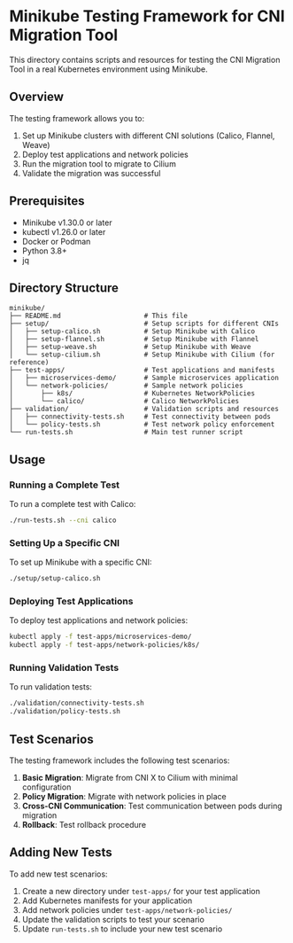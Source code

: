 # Minikube Testing Framework for CNI Migration Tool

This directory contains scripts and resources for testing the CNI Migration Tool in a real Kubernetes environment using Minikube.

## Overview

The testing framework allows you to:

1. Set up Minikube clusters with different CNI solutions (Calico, Flannel, Weave)
2. Deploy test applications and network policies
3. Run the migration tool to migrate to Cilium
4. Validate the migration was successful

## Prerequisites

- Minikube v1.30.0 or later
- kubectl v1.26.0 or later
- Docker or Podman
- Python 3.8+
- jq

## Directory Structure

```
minikube/
├── README.md                     # This file
├── setup/                        # Setup scripts for different CNIs
│   ├── setup-calico.sh           # Setup Minikube with Calico
│   ├── setup-flannel.sh          # Setup Minikube with Flannel
│   ├── setup-weave.sh            # Setup Minikube with Weave
│   └── setup-cilium.sh           # Setup Minikube with Cilium (for reference)
├── test-apps/                    # Test applications and manifests
│   ├── microservices-demo/       # Sample microservices application
│   └── network-policies/         # Sample network policies
│       ├── k8s/                  # Kubernetes NetworkPolicies
│       └── calico/               # Calico NetworkPolicies
├── validation/                   # Validation scripts and resources
│   ├── connectivity-tests.sh     # Test connectivity between pods
│   └── policy-tests.sh           # Test network policy enforcement
└── run-tests.sh                  # Main test runner script
```

## Usage

### Running a Complete Test

To run a complete test with Calico:

```bash
./run-tests.sh --cni calico
```

### Setting Up a Specific CNI

To set up Minikube with a specific CNI:

```bash
./setup/setup-calico.sh
```

### Deploying Test Applications

To deploy test applications and network policies:

```bash
kubectl apply -f test-apps/microservices-demo/
kubectl apply -f test-apps/network-policies/k8s/
```

### Running Validation Tests

To run validation tests:

```bash
./validation/connectivity-tests.sh
./validation/policy-tests.sh
```

## Test Scenarios

The testing framework includes the following test scenarios:

1. **Basic Migration**: Migrate from CNI X to Cilium with minimal configuration
2. **Policy Migration**: Migrate with network policies in place
3. **Cross-CNI Communication**: Test communication between pods during migration
4. **Rollback**: Test rollback procedure

## Adding New Tests

To add new test scenarios:

1. Create a new directory under `test-apps/` for your test application
2. Add Kubernetes manifests for your application
3. Add network policies under `test-apps/network-policies/`
4. Update the validation scripts to test your scenario
5. Update `run-tests.sh` to include your new test scenario
